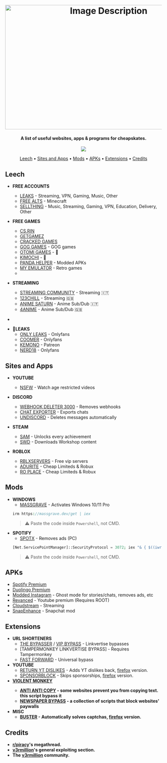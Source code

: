 <h1 align="center">
  <br>
  <img src="https://github.com/KH0DIN/Utility/assets/50776270/ca264531-5b52-42d6-821e-865d6aa3fc16" alt="Image Description" width="650" height="400">
</h1>
<h4 align="center">A list of useful websites, apps & programs for cheapskates.</h4>

<p align="center">
  <img src="https://img.shields.io/badge/last_update-24/09/23-pink">
</p>

<p align="center">
  <a href="#leech">Leech</a> •
  <a href="#sites-and-apps">Sites and Apps</a> •
  <a href="#mods">Mods</a> •
  <a href="#apks">APKs</a> •
  <a href="#extensions">Extensions</a> •
  <a href="#credits">Credits</a>
</p>


## <b>Leech</b>
* <b>FREE ACCOUNTS</b>
  - [LEAKS](https://leak.sx/) - Streaming, VPN, Gaming, Music, Other
  - [FREE ALTS](https://freealts.pw/minecraft) - Minecraft
  - [SELLTHING](https://sellthing.co/) - Music, Streaming, Gaming, VPN, Education, Delivery, Other

* <b>FREE GAMES</b>
  - [CS.RIN](https://cs.rin.ru/forum/)
  - [GETGAMEZ](https://getgamez.net/)
  - [CRACKED GAMES](https://cracked-games.org/)
  - [GOG GAMES](https://gog-games.com/) - GOG games
  - [OTOMI GAMES](https://otomi-games.com/) - 🔞
  - [KIMOCHI](https://kimochi.info/) - 🔞
  - [PANDA HELPER](https://panda-helper.it.malavida.com/android/) - Modded APKs
  - [MY EMULATOR](https://myemulator.online/) - Retro games
  - 
* <b>STREAMING</b>
  - [STREAMING COMMUNITY](https://streamingcommunity.expert/) - Streaming 🇮🇹
  - [123CHILL](https://123chill.to/) - Streaming 🇬🇧
  - [ANIME SATURN](https://www.animesaturn.tv/) - Anime Sub/Dub 🇮🇹
  - [4ANIME](https://4anime.gg/) - Anime Sub/Dub 🇬🇧
-
* <b>🔞LEAKS</b>
  - [ONLY LEAKS](https://pornleaks.in/) - Onlyfans
  - [COOMER](https://coomer.party) - Onlyfans
  - [KEMONO](https://kemono.party/) - Patreon
  - [NERD18](https://nerd18.com/) - Onlyfans

## <b>Sites and Apps</b>

* <b>YOUTUBE</b>
  - [NSFW](https://youtubensfw.com/) - Watch age restricted videos

* <b>DISCORD</b>
  - [WEBHOOK DELETER 3000](https://webhooks.scam.gay/) - Removes webhooks
  - [CHAT EXPORTER](https://github.com/Tyrrrz/DiscordChatExporter) - Exports chats
  - [UNDISCORD](https://github.com/victornpb/undiscord) - Deletes messages automatically

* <b>STEAM</b>
  - [SAM](https://github.com/gibbed/SteamAchievementManager/releases/tag/7.0.25) - Unlocks every achievement
  - [SWD](https://steamworkshopdownloader.io/) - Downloads Workshop content

* <b>ROBLOX</b>
  - [RBLXSERVERS](https://rbxservers.xyz) - Free vip servers
  - [ADURITE](https://adurite.com/) - Cheap Limiteds & Robux
  - [RO PLACE](https://ro.place) - Cheap Limiteds & Robux

## <b>Mods</b>
* <b>WINDOWS</b>
  - [MASSGRAVE](https://massgrave.dev/) - Activates Windows 10/11 Pro
  ```php
  irm https://massgrave.dev/get | iex
  ```
  > ⚠️
  > Paste the code inside `Powershell`, not CMD.
* <b>SPOTIFY</b>
  - [SPOTX](https://github.com/amd64fox/SpotX) - Removes ads (PC) 
  ```php
  [Net.ServicePointManager]::SecurityProtocol = 3072; iex "& { $((iwr -useb 'https://raw.githubusercontent.com/amd64fox/SpotX/main/Install.ps1').Content) } -new_theme"
  ```
  > ⚠️
  > Paste the code inside `Powershell`, not CMD.
## <b>APKs</b>
- [Spotify Premium](https://www.xmanagerapp.com/)
- [Duolingo Premium](https://mega.nz/file/swQyXRJZ#RNQxaUWxmdZdvcmedLTkjCT9d_0UJMTYz-cTW_BgpVg)
- [Modded Instagram](https://build.vanutp.dev/instander/instander-17.2.apk) - Ghost mode for stories/chats, removes ads, etc
- [Revanced](https://github.com/revanced) - Youtube premium (Requires ROOT)
- [Cloudstream](https://github.com/recloudstream/cloudstream) - Streaming
- [SnapEnhance](https://github.com/rhunk/SnapEnhance) - Snapchat mod

## <b>Extensions</b>
* <b>URL SHORTENERS</b>
  - [THE BYPASSER](https://thebypasser.com/) / [VIP BYPASS](https://bypass.vip/) - Linkvertise bypasses
  - [TAMPERMONKEY LINKVERTISE BYPASS] - Requires Tampermonkey
  - [FAST FORWARD](https://universal-bypass.org/) - Universal bypass
* <b>YOUTUBE</b>
  - [RETURN YT DISLIKES](https://chrome.google.com/webstore/detail/return-youtube-dislike/gebbhagfogifgggkldgodflihgfeippi) - Adds YT dislikes back, [firefox](https://addons.mozilla.org/it/firefox/addon/return-youtube-dislikes/?utm_source=addons.mozilla.org&utm_medium=referral&utm_content=search) version.
  - [SPONSORBLOCK](https://chrome.google.com/webstore/detail/sponsorblock-for-youtube/mnjggcdmjocbbbhaepdhchncahnbgone) - Skips sponsorships, [firefox](https://addons.mozilla.org/it/firefox/addon/sponsorblock/) version.
* <b>[VIOLENT MONKEY](https://violentmonkey.github.io/)<b>
  - [ANTI ANTI COPY](https://greasyfork.org/en/scripts/7197-anti-anti-copy) - some websites prevent you from copying text. this script bypass it
  - [NEWSPAPER BYPASS](https://greasyfork.org/en/scripts/18585-newspaper-paywall-bypasser) - a collection of scripts that block websites' paywalls
* <b>MISC</b>
  - [BUSTER](https://chrome.google.com/webstore/detail/buster-captcha-solver-for/mpbjkejclgfgadiemmefgebjfooflfhl) - Automatically solves captchas, [firefox](https://addons.mozilla.org/it/firefox/addon/buster-captcha-solver/?utm_source=addons.mozilla.org&utm_medium=referral&utm_content=search) version.

## <b>Credits</b>
- [r/piracy](https://www.reddit.com/r/Piracy/wiki/megathread/)'s megathread.
- [v3rmillion](https://v3rmillion.net/forumdisplay.php?fid=33)'s general exploiting section.
- The [v3rmillion](https://www.v3rmillion.net) community.
